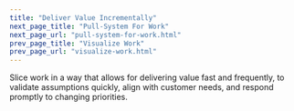 ```yaml
---
title: "Deliver Value Incrementally"
next_page_title: "Pull-System For Work"
next_page_url: "pull-system-for-work.html"
prev_page_title: "Visualize Work"
prev_page_url: "visualize-work.html"
---
```



<div class="card summary"><div class="card-body">Slice work in a way that allows for delivering value fast and frequently, to validate assumptions quickly, align with customer needs, and respond promptly to changing priorities. 
</div></div>
